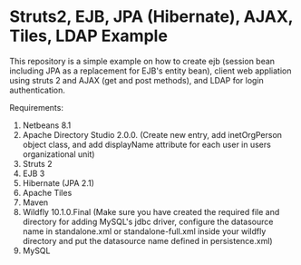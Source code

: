 # Struts2, EJB, JPA (Hibernate), AJAX, Tiles, LDAP Example

This repository is a simple example on how to create ejb (session bean including JPA as a replacement for EJB's entity bean), client web appliation using struts 2 and AJAX (get and post methods), and LDAP for login authentication.

Requirements:

1. Netbeans 8.1
2. Apache Directory Studio 2.0.0. (Create new entry, add inetOrgPerson object class, and add displayName attribute for each user in users organizational unit)
3. Struts 2
4. EJB 3
5. Hibernate (JPA 2.1)
6. Apache Tiles
7. Maven
8. Wildfly 10.1.0.Final (Make sure you have created the required file and directory for adding MySQL's jdbc driver, configure the datasource name in standalone.xml or standalone-full.xml inside your wildfly directory and put the datasource name defined in persistence.xml)
9. MySQL
